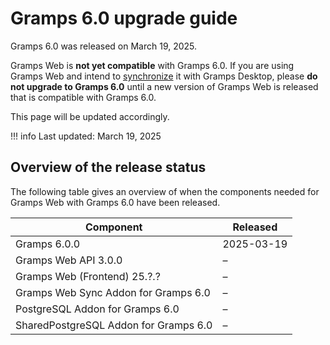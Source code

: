 # Gramps 6.0 upgrade guide

Gramps 6.0 was released on March 19, 2025.

Gramps Web is **not yet compatible** with Gramps 6.0. If you are using Gramps Web and intend to [synchronize](../administration/sync.md) it with Gramps Desktop, please **do not upgrade to Gramps 6.0** until a new version of Gramps Web is released that is compatible with Gramps 6.0.

This page will be updated accordingly.

!!! info
    Last updated: March 19, 2025


## Overview of the release status

The following table gives an overview of when the components needed for Gramps Web with Gramps 6.0 have been released.

Component | Released
---|---
Gramps 6.0.0 | 2025-03-19
Gramps Web API 3.0.0 | &ndash;
Gramps Web (Frontend) 25.?.? | &ndash;
Gramps Web Sync Addon for Gramps 6.0 | &ndash;
PostgreSQL Addon for Gramps 6.0 | &ndash;
SharedPostgreSQL Addon for Gramps 6.0 | &ndash;
